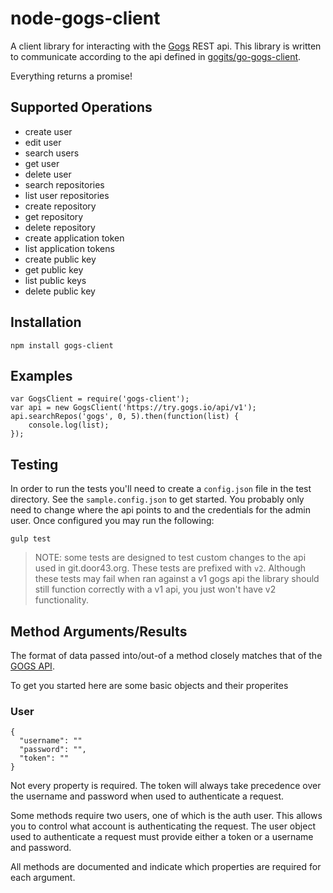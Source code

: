 # node-gogs-client

A client library for interacting with the [Gogs](https://gogs.io) REST api. This library is written to communicate according to the api defined in [gogits/go-gogs-client](https://github.com/gogits/go-gogs-client/wiki).

Everything returns a promise!

## Supported Operations

- create user
- edit user
- search users
- get user
- delete user
- search repositories
- list user repositories
- create repository
- get repository
- delete repository
- create application token
- list application tokens
- create public key
- get public key
- list public keys
- delete public key

## Installation

```
npm install gogs-client
```

## Examples

```
var GogsClient = require('gogs-client');
var api = new GogsClient('https://try.gogs.io/api/v1');
api.searchRepos('gogs', 0, 5).then(function(list) {
    console.log(list);
});
```

## Testing

In order to run the tests you'll need to create a `config.json` file in the test directory.
See the `sample.config.json` to get started.
You probably only need to change where the api points to and the credentials for the admin user.
Once configured you may run the following:

```
gulp test
```

> NOTE: some tests are designed to test custom changes to the api used in git.door43.org. These tests are prefixed with `v2`. Although these tests may fail when ran against a v1 gogs api the library should still function correctly with a v1 api, you just won't have v2 functionality.

## Method Arguments/Results

The format of data passed into/out-of a method closely matches that of the [GOGS API](https://github.com/gogits/go-gogs-client/wiki).

To get you started here are some basic objects and their properites

### User

```
{
  "username": ""
  "password": "",
  "token": ""
}
```

Not every property is required. The token will always take precedence over the username and password when used to authenticate a request.

Some methods require two users, one of which is the auth user. This allows you to control what account is authenticating the request. The user object used to authenticate a request must provide either a token or a username and password.

All methods are documented and indicate which properties are required for each argument.
